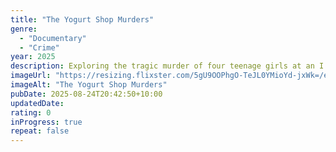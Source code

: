 ```yaml
---
title: "The Yogurt Shop Murders"
genre:
  - "Documentary"
  - "Crime"
year: 2025
description: Exploring the tragic murder of four teenage girls at an I Can't Believe It's Yogurt shop on December 6, 1991 in Austin, Texas; chronicling the immense trauma left by the crime and details the maze of the investigation.
imageUrl: "https://resizing.flixster.com/5gU9OOPhgO-TeJL0YMioYd-jxWk=/ems.cHJkLWVtcy1hc3NldHMvdHZzZWFzb24vYWJjMDE5YzktYTIwYS00YjUwLTk4Y2QtMjE3YmY1M2UxNjRmLmpwZw=="
imageAlt: "The Yogurt Shop Murders"
pubDate: 2025-08-24T20:42:50+10:00
updatedDate:
rating: 0
inProgress: true
repeat: false
---
```

